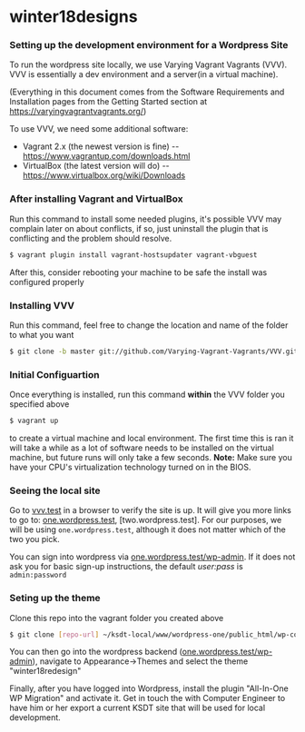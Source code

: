 # winter18designs
### Setting up the development environment for a Wordpress Site

To run the wordpress site locally, we use Varying Vagrant Vagrants (VVV).
VVV is essentially a dev environment and a server(in a virtual machine).

(Everything in this document comes from the Software Requirements and Installation pages 
from the Getting Started section at https://varyingvagrantvagrants.org/)

To use VVV, we need some additional software:
  - Vagrant 2.x (the newest version is fine)
  -- https://www.vagrantup.com/downloads.html
  - VirtualBox (the latest version will do)
  --https://www.virtualbox.org/wiki/Downloads 

### After installing Vagrant and VirtualBox
Run this command to install some needed plugins, it's possible
VVV may complain later on about conflicts, if so, just uninstall the
plugin that is conflicting and the problem should resolve.
```sh
$ vagrant plugin install vagrant-hostsupdater vagrant-vbguest
```
After this, consider rebooting your machine to be safe the install was configured properly

### Installing VVV
Run this command, feel free to change the location and name of the folder to what you want
```sh
$ git clone -b master git://github.com/Varying-Vagrant-Vagrants/VVV.git ~/ksdt-local
```
### Initial Configuartion
Once everything is installed, run this command **within** the VVV folder you specified above
```sh
$ vagrant up
```
to create a virtual machine and local environment.
The first time this is ran it will take a while as a lot of software needs
to be installed on the virtual machine, but future runs will only take
a few seconds. **Note:** Make sure you have your CPU's virtualization technology turned on in the BIOS.

### Seeing the local site
Go to [vvv.test] in a browser to verify the site is up.
It will give you more links to go to: [one.wordpress.test], [two.wordpress.test]. For our purposes, we will be using `one.wordpress.test`, although it does not matter which of the two you pick.

You can sign into wordpress via [one.wordpress.test/wp-admin]. If it does not
ask you for basic sign-up instructions, the default *user:pass* is `admin:password`

### Seting up the theme
Clone this repo into the vagrant folder you created above
```sh
$ git clone [repo-url] ~/ksdt-local/www/wordpress-one/public_html/wp-content/themes
```
You can then go into the wordpress backend ([one.wordpress.test/wp-admin]),
navigate to Appearance->Themes and select the theme "winter18redesign"

Finally, after you have logged into Wordpress, install the plugin "All-In-One WP Migration" and activate it. Get in touch the with Computer Engineer to have him or her export a current KSDT site that will be used for local development. 

   [one.wordpress.test]: <http://one.wordpress.test>
   [one.wordpress.test/wp-admin]: <http://local.wordpress.test/wp-admin>
   [vvv.test]: <http://vvv.test>
